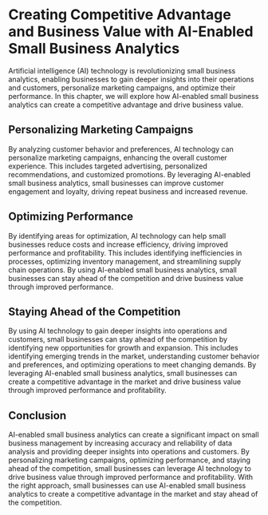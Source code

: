 Creating Competitive Advantage and Business Value with AI-Enabled Small Business Analytics
================================================================================================================================================================

Artificial intelligence (AI) technology is revolutionizing small business analytics, enabling businesses to gain deeper insights into their operations and customers, personalize marketing campaigns, and optimize their performance. In this chapter, we will explore how AI-enabled small business analytics can create a competitive advantage and drive business value.

Personalizing Marketing Campaigns
---------------------------------

By analyzing customer behavior and preferences, AI technology can personalize marketing campaigns, enhancing the overall customer experience. This includes targeted advertising, personalized recommendations, and customized promotions. By leveraging AI-enabled small business analytics, small businesses can improve customer engagement and loyalty, driving repeat business and increased revenue.

Optimizing Performance
----------------------

By identifying areas for optimization, AI technology can help small businesses reduce costs and increase efficiency, driving improved performance and profitability. This includes identifying inefficiencies in processes, optimizing inventory management, and streamlining supply chain operations. By using AI-enabled small business analytics, small businesses can stay ahead of the competition and drive business value through improved performance.

Staying Ahead of the Competition
--------------------------------

By using AI technology to gain deeper insights into operations and customers, small businesses can stay ahead of the competition by identifying new opportunities for growth and expansion. This includes identifying emerging trends in the market, understanding customer behavior and preferences, and optimizing operations to meet changing demands. By leveraging AI-enabled small business analytics, small businesses can create a competitive advantage in the market and drive business value through improved performance and profitability.

Conclusion
----------

AI-enabled small business analytics can create a significant impact on small business management by increasing accuracy and reliability of data analysis and providing deeper insights into operations and customers. By personalizing marketing campaigns, optimizing performance, and staying ahead of the competition, small businesses can leverage AI technology to drive business value through improved performance and profitability. With the right approach, small businesses can use AI-enabled small business analytics to create a competitive advantage in the market and stay ahead of the competition.


